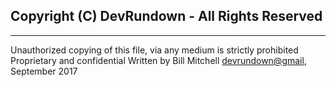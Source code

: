 ## Copyright (C) DevRundown - All Rights Reserved
---
Unauthorized copying of this file, via any medium is strictly prohibited
Proprietary and confidential
Written by Bill Mitchell <devrundown@gmail>, September 2017

